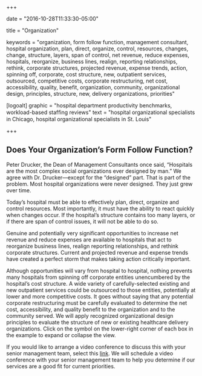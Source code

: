 +++

date = "2016-10-28T11:33:30-05:00"

title = "Organization"

keywords = "organization, form follow function, management consultant, hospital organization, plan, direct, organize, control, resources, changes, change, structure, layers, span of control, net revenue, reduce expenses, hospitals, reorganize, business lines, realign, reporting relationships, rethink, corporate structures, projected revenue, expense trends, action, spinning off, corporate, cost structure, new, outpatient services, outsourced, competitive costs, corporate restructuring, net cost, accessibility, quality, benefit, organization, community, organizational design, principles, structure, new, delivery organizations, priorities"

[logoalt]
  graphic = "hospital department productivity benchmarks, workload-based stafﬁng reviews"
  text = "hospital organizational specialists in Chicago, hospital organizational specialists in St. Louis"

+++

## Does Your Organization’s Form Follow Function?

Peter Drucker, the Dean of Management Consultants once said, “Hospitals are the most complex social organizations ever designed by man.” We agree with Dr. Drucker—except for the “designed” part. That is part of the problem. Most hospital organizations were never designed. They just grew over time.

Today’s hospital must be able to effectively plan, direct, organize and control resources. Most importantly, it must have the ability to react quickly when changes occur. If the hospital’s structure contains too many layers, or if there are span of control issues, it will not be able to do so.

Genuine and potentially very significant opportunities to increase net revenue and reduce expenses are available to hospitals that act to reorganize business lines, realign reporting relationships, and rethink corporate structures. Current and projected revenue and expense trends have created a perfect storm that makes taking action critically important.

Although opportunities will vary from hospital to hospital, nothing prevents many hospitals from spinning off corporate entities unencumbered by the hospital’s cost structure. A wide variety of carefully-selected existing and new outpatient services could be outsourced to those entities, potentially at lower and more competitive costs. It goes without saying that any potential corporate restructuring must be carefully evaluated to determine the net cost, accessibility, and quality benefit to the organization and to the community served. We will apply recognized organizational design principles to evaluate the structure of new or existing healthcare delivery organizations. Click on the symbol on the lower-right corner of each box in the example to expand or collapse the view.

If you would like to arrange a video conference to discuss this with your senior management team, select this <a href="mailto:info@bradyinc.com?subject=Organizational%20Structure%20Discussion">link</a>. We will schedule a video conference with your senior management team to help you determine if our services are a good fit for current priorities.
